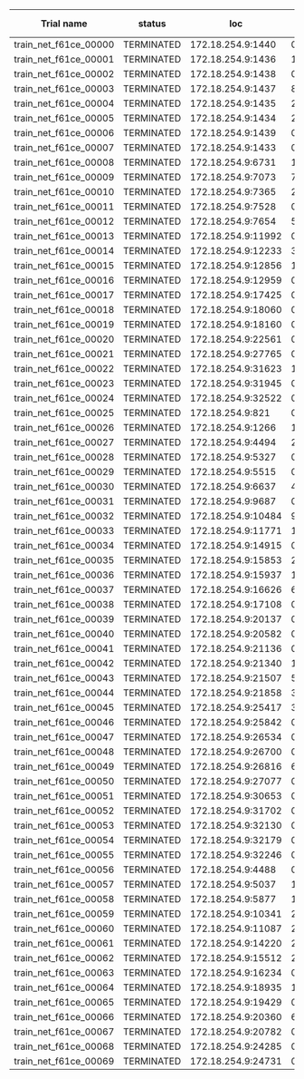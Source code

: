 
| Trial name            | status     | loc                |     base_lr |          lr |   momentum |    t_max |   weight_decay |   iter |   total time (s) |   val_loss |   val_reg_loss |   val_cls_loss |
|-----------------------|------------|--------------------|-------------|-------------|------------|----------|----------------|--------|------------------|------------|----------------|----------------|
| train_net_f61ce_00000 | TERMINATED | 172.18.254.9:1440  | 0.000369327 | 0.0752973   |   0.689046 | 178.074  |    5.59996e-05 |      6 |         10613.3  |    4.26958 |        1.37559 |        2.894   |
| train_net_f61ce_00001 | TERMINATED | 172.18.254.9:1436  | 1.70324e-05 | 0.00028719  |   0.481209 |  87.8029 |    5.1109e-05  |      1 |          1847.51 |    7.57985 |        2.7623  |        4.81755 |
| train_net_f61ce_00002 | TERMINATED | 172.18.254.9:1438  | 0.00156957  | 0.000106476 |   0.588514 |  78.89   |    2.50281e-06 |      1 |          1767.89 |    6.51276 |        1.93635 |        4.57641 |
| train_net_f61ce_00003 | TERMINATED | 172.18.254.9:1437  | 8.95097e-05 | 0.0143216   |   0.777931 | 186.218  |    1.23713e-06 |      6 |         10161.4  |    4.36009 |        1.41774 |        2.94234 |
| train_net_f61ce_00004 | TERMINATED | 172.18.254.9:1435  | 2.84198e-05 | 0.000201993 |   0.581551 | 142.332  |    3.83641e-06 |      1 |          1817.11 |    7.52764 |        2.69488 |        4.83276 |
| train_net_f61ce_00005 | TERMINATED | 172.18.254.9:1434  | 2.43538e-05 | 0.0032245   |   0.796703 | 173.448  |    0.000269718 |      1 |          1866.77 |    6.41268 |        2.1456  |        4.26707 |
| train_net_f61ce_00006 | TERMINATED | 172.18.254.9:1439  | 0.000297266 | 0.000603003 |   0.235359 |  79.0475 |    2.16933e-06 |      1 |          1700.13 |    7.15742 |        2.45494 |        4.70248 |
| train_net_f61ce_00007 | TERMINATED | 172.18.254.9:1433  | 0.000109799 | 0.0031152   |   0.346512 |  94.2574 |    1.28002e-06 |      6 |         10085    |    5.15589 |        1.66648 |        3.48941 |
| train_net_f61ce_00008 | TERMINATED | 172.18.254.9:6731  | 1.59584e-05 | 0.0430268   |   0.425037 |  57.9449 |    3.40259e-05 |      1 |          1731.95 |    9.50182 |        3.79314 |        5.70868 |
| train_net_f61ce_00009 | TERMINATED | 172.18.254.9:7073  | 7.05401e-05 | 0.00100776  |   0.54984  | 102.821  |    4.26974e-06 |      1 |          1724.46 |    6.65116 |        2.10449 |        4.54667 |
| train_net_f61ce_00010 | TERMINATED | 172.18.254.9:7365  | 2.7066e-06  | 0.00130604  |   0.181887 |  83.2548 |    0.000788162 |      1 |          1791.09 |    7.21662 |        2.49212 |        4.7245  |
| train_net_f61ce_00011 | TERMINATED | 172.18.254.9:7528  | 0.00119072  | 0.0328824   |   0.13073  |  52.4583 |    2.68654e-06 |      6 |         10152.3  |    4.20634 |        1.34374 |        2.8626  |
| train_net_f61ce_00012 | TERMINATED | 172.18.254.9:7654  | 5.49971e-06 | 0.0285345   |   0.343202 |  77.9406 |    0.000146625 |      1 |          1775.38 |    7.96715 |        2.93857 |        5.02858 |
| train_net_f61ce_00013 | TERMINATED | 172.18.254.9:11992 | 0.00682767  | 0.0342812   |   0.196556 |  63.4181 |    0.000789163 |      4 |          6847.42 |    5.40807 |        2.11559 |        3.29248 |
| train_net_f61ce_00014 | TERMINATED | 172.18.254.9:12233 | 3.13855e-06 | 0.0507614   |   0.275716 |  73.9826 |    1.11002e-05 |      1 |          1731.64 |    9.0789  |        3.22847 |        5.85043 |
| train_net_f61ce_00015 | TERMINATED | 172.18.254.9:12856 | 1.604e-06   | 0.000100086 |   0.611853 | 158.505  |    5.08026e-06 |      1 |          1735.28 |    8.12363 |        2.97449 |        5.14914 |
| train_net_f61ce_00016 | TERMINATED | 172.18.254.9:12959 | 0.00126292  | 0.00285175  |   0.372296 | 163.35   |    1.16027e-06 |      1 |          1729.42 |    6.31762 |        2.28389 |        4.03374 |
| train_net_f61ce_00017 | TERMINATED | 172.18.254.9:17425 | 0.00461021  | 0.0153936   |   0.491222 | 160.011  |    3.32046e-06 |      1 |          1684.84 |    6.36712 |        2.23535 |        4.13177 |
| train_net_f61ce_00018 | TERMINATED | 172.18.254.9:18060 | 0.000505353 | 0.0186089   |   0.893668 |  82.6614 |    8.5029e-06  |      6 |         10320.6  |    3.98671 |        1.23692 |        2.74979 |
| train_net_f61ce_00019 | TERMINATED | 172.18.254.9:18160 | 0.00125884  | 0.00180892  |   0.572242 | 149.463  |    1.60243e-06 |      6 |         10145.9  |    4.71037 |        1.70931 |        3.00106 |
| train_net_f61ce_00020 | TERMINATED | 172.18.254.9:22561 | 0.00156395  | 0.00153004  |   0.28922  | 173.915  |    1.03636e-06 |      1 |          1731.74 |    6.00617 |        1.83349 |        4.17268 |
| train_net_f61ce_00021 | TERMINATED | 172.18.254.9:27765 | 0.00675495  | 0.000426513 |   0.784718 |  84.6868 |    6.52124e-05 |      1 |          1790.72 |    6.67702 |        2.18097 |        4.49605 |
| train_net_f61ce_00022 | TERMINATED | 172.18.254.9:31623 | 1.32791e-06 | 0.00046122  |   0.859831 | 195.115  |    4.33613e-06 |      1 |          1678.15 |    6.81296 |        2.26406 |        4.5489  |
| train_net_f61ce_00023 | TERMINATED | 172.18.254.9:31945 | 0.000117023 | 0.00243813  |   0.778156 | 113.571  |    0.000191537 |      4 |          7007.31 |    4.72753 |        1.51935 |        3.20818 |
| train_net_f61ce_00024 | TERMINATED | 172.18.254.9:32522 | 0.000808428 | 0.000482832 |   0.540819 |  73.3689 |    3.22462e-06 |      1 |          1720.16 |    6.81162 |        2.28464 |        4.52698 |
| train_net_f61ce_00025 | TERMINATED | 172.18.254.9:821   | 0.00178785  | 0.00652441  |   0.437124 | 193.286  |    0.000146131 |      4 |          6831.36 |    4.33766 |        1.24574 |        3.09192 |
| train_net_f61ce_00026 | TERMINATED | 172.18.254.9:1266  | 1.69354e-06 | 0.0096753   |   0.718422 |  76.0315 |    2.03777e-05 |      1 |          1705.97 |    7.31616 |        2.55373 |        4.76243 |
| train_net_f61ce_00027 | TERMINATED | 172.18.254.9:4494  | 2.83465e-06 | 0.000173808 |   0.154913 | 104.009  |    3.77846e-05 |      1 |          1725.75 |    8.34616 |        2.98276 |        5.36341 |
| train_net_f61ce_00028 | TERMINATED | 172.18.254.9:5327  | 0.000329364 | 0.00133106  |   0.539056 | 130.049  |    1.01112e-05 |      1 |          1731.83 |    6.04308 |        1.74272 |        4.30036 |
| train_net_f61ce_00029 | TERMINATED | 172.18.254.9:5515  | 0.00111692  | 0.001153    |   0.844092 | 180.647  |    0.000398788 |      6 |         10532.1  |    4.05509 |        1.34335 |        2.71174 |
| train_net_f61ce_00030 | TERMINATED | 172.18.254.9:6637  | 4.53527e-06 | 0.00247654  |   0.524266 | 100.719  |    0.000368651 |      1 |          1714.13 |    7.022   |        2.5015  |        4.5205  |
| train_net_f61ce_00031 | TERMINATED | 172.18.254.9:9687  | 0.00663482  | 0.0236158   |   0.515479 | 144.983  |    7.29449e-06 |      1 |          1746.13 |    6.10035 |        2.22252 |        3.87783 |
| train_net_f61ce_00032 | TERMINATED | 172.18.254.9:10484 | 9.26659e-06 | 0.00801921  |   0.613926 |  69.4773 |    1.26751e-06 |      1 |          1767.29 |    6.95701 |        2.41893 |        4.53807 |
| train_net_f61ce_00033 | TERMINATED | 172.18.254.9:11771 | 1.79912e-05 | 0.0472685   |   0.616023 | 132.872  |    6.67726e-05 |      1 |          1776.36 |    9.26061 |        3.8921  |        5.36851 |
| train_net_f61ce_00034 | TERMINATED | 172.18.254.9:14915 | 0.00391051  | 0.000105465 |   0.163705 | 155.165  |    0.000133192 |      1 |          1757.24 |    6.4179  |        1.79586 |        4.62204 |
| train_net_f61ce_00035 | TERMINATED | 172.18.254.9:15853 | 2.16529e-06 | 0.0149291   |   0.794218 | 100.079  |    0.000184981 |      1 |          1771.24 |   10.2876  |        3.86617 |        6.42141 |
| train_net_f61ce_00036 | TERMINATED | 172.18.254.9:15937 | 1.41535e-05 | 0.0311027   |   0.538745 |  81.2055 |    0.000409941 |      1 |          1816.32 |    8.28698 |        2.93323 |        5.35375 |
| train_net_f61ce_00037 | TERMINATED | 172.18.254.9:16626 | 6.34368e-05 | 0.000303882 |   0.895903 | 127.948  |    0.000183162 |      1 |          1740.46 |    6.2264  |        1.87637 |        4.35002 |
| train_net_f61ce_00038 | TERMINATED | 172.18.254.9:17108 | 0.000322379 | 0.00797423  |   0.595719 | 173.985  |    1.74418e-05 |      4 |          7109.89 |    4.8778  |        1.66748 |        3.21032 |
| train_net_f61ce_00039 | TERMINATED | 172.18.254.9:20137 | 0.000636732 | 0.000262875 |   0.268195 | 110.114  |    1.70114e-05 |      1 |          1745.72 |    7.10697 |        2.40845 |        4.69852 |
| train_net_f61ce_00040 | TERMINATED | 172.18.254.9:20582 | 0.00419865  | 0.000154861 |   0.79104  | 171.622  |    4.44494e-06 |      1 |          1736.02 |    6.68016 |        2.19471 |        4.48545 |
| train_net_f61ce_00041 | TERMINATED | 172.18.254.9:21136 | 0.00121227  | 0.000140799 |   0.699768 | 108.515  |    0.000383575 |      1 |          1774.46 |    7.24406 |        2.65988 |        4.58418 |
| train_net_f61ce_00042 | TERMINATED | 172.18.254.9:21340 | 1.07531e-06 | 0.0183458   |   0.65312  | 192.383  |    4.96554e-05 |      1 |          1799.63 |   11.939   |        4.46448 |        7.47455 |
| train_net_f61ce_00043 | TERMINATED | 172.18.254.9:21507 | 5.56811e-05 | 0.0469001   |   0.611971 | 124.803  |    2.13438e-06 |      1 |          1746.89 |    7.28943 |        2.65124 |        4.63819 |
| train_net_f61ce_00044 | TERMINATED | 172.18.254.9:21858 | 3.36525e-05 | 0.00856363  |   0.329113 |  50.0506 |    1.34936e-05 |      1 |          1741.22 |    6.47104 |        2.13985 |        4.33119 |
| train_net_f61ce_00045 | TERMINATED | 172.18.254.9:25417 | 3.17833e-05 | 0.00387616  |   0.643527 |  78.0877 |    0.000421531 |      1 |          1748.47 |    6.32444 |        2.00451 |        4.31993 |
| train_net_f61ce_00046 | TERMINATED | 172.18.254.9:25842 | 0.00416993  | 0.0218044   |   0.366645 | 166.545  |    0.000952884 |      4 |          7027.88 |    4.82278 |        1.77708 |        3.0457  |
| train_net_f61ce_00047 | TERMINATED | 172.18.254.9:26534 | 0.00138912  | 0.000119305 |   0.330165 | 199.144  |    4.30919e-06 |      1 |          1757.83 |    7.04197 |        2.31414 |        4.72782 |
| train_net_f61ce_00048 | TERMINATED | 172.18.254.9:26700 | 0.00159807  | 0.0414384   |   0.130839 | 118.575  |    0.000628763 |      1 |          1801.45 |    6.1888  |        2.32135 |        3.86745 |
| train_net_f61ce_00049 | TERMINATED | 172.18.254.9:26816 | 6.68284e-05 | 0.000252762 |   0.246473 | 166.627  |    3.87952e-05 |      1 |          1793.14 |    8.03739 |        3.09327 |        4.94412 |
| train_net_f61ce_00050 | TERMINATED | 172.18.254.9:27077 | 0.00122524  | 0.000101254 |   0.511487 |  97.5025 |    2.27833e-05 |      1 |          1761.2  |    7.1502  |        2.46086 |        4.68934 |
| train_net_f61ce_00051 | TERMINATED | 172.18.254.9:30653 | 0.0058486   | 0.00123944  |   0.229216 | 155.853  |    6.50816e-05 |      4 |          7016.27 |    4.67554 |        1.50254 |        3.173   |
| train_net_f61ce_00052 | TERMINATED | 172.18.254.9:31702 | 0.0013638   | 0.0018769   |   0.73483  | 148.855  |    1.5141e-05  |      6 |          9966.02 |    4.06133 |        1.28893 |        2.7724  |
| train_net_f61ce_00053 | TERMINATED | 172.18.254.9:32130 | 0.000851992 | 0.000464929 |   0.653211 | 100.659  |    0.000215418 |      1 |          1751.01 |    6.6577  |        2.21043 |        4.44727 |
| train_net_f61ce_00054 | TERMINATED | 172.18.254.9:32179 | 0.00124935  | 0.00419101  |   0.476213 | 114.112  |    1.98314e-05 |      6 |          9846.45 |    4.11684 |        1.36888 |        2.74797 |
| train_net_f61ce_00055 | TERMINATED | 172.18.254.9:32246 | 0.000156895 | 0.0799544   |   0.617831 | 110.961  |    0.000719351 |      4 |          6969.5  |    4.73605 |        1.54602 |        3.19004 |
| train_net_f61ce_00056 | TERMINATED | 172.18.254.9:4488  | 0.0079394   | 0.00404091  |   0.434015 |  58.2006 |    1.56804e-06 |      4 |          7103.54 |    4.71904 |        1.52028 |        3.19876 |
| train_net_f61ce_00057 | TERMINATED | 172.18.254.9:5037  | 1.24909e-06 | 0.00127432  |   0.285188 | 182.84   |    5.77084e-06 |      1 |          1785.54 |    6.95846 |        2.28165 |        4.67681 |
| train_net_f61ce_00058 | TERMINATED | 172.18.254.9:5877  | 1.08201e-06 | 0.000238787 |   0.447698 | 193.853  |    3.29984e-05 |      1 |          1788.08 |    7.88601 |        2.97353 |        4.91248 |
| train_net_f61ce_00059 | TERMINATED | 172.18.254.9:10341 | 2.087e-06   | 0.000651888 |   0.814976 |  80.2479 |    1.11286e-05 |      1 |          1754.36 |    6.98136 |        2.43259 |        4.54877 |
| train_net_f61ce_00060 | TERMINATED | 172.18.254.9:11087 | 2.07826e-06 | 0.011628    |   0.827848 | 105.364  |    1.01115e-06 |      1 |          1750.24 |   10.0124  |        4.06412 |        5.94833 |
| train_net_f61ce_00061 | TERMINATED | 172.18.254.9:14220 | 2.66927e-06 | 0.0359853   |   0.269386 | 103.489  |    5.47833e-05 |      1 |          1768.93 |    8.09717 |        2.75075 |        5.34641 |
| train_net_f61ce_00062 | TERMINATED | 172.18.254.9:15512 | 2.568e-06   | 0.000233714 |   0.802312 | 107.441  |    0.000731435 |      1 |          1779.2  |    7.05759 |        2.34402 |        4.71357 |
| train_net_f61ce_00063 | TERMINATED | 172.18.254.9:16234 | 0.00355466  | 0.00935498  |   0.387159 | 131.233  |    5.06455e-05 |      6 |          6309.07 |    4.12875 |        1.31268 |        2.81607 |
| train_net_f61ce_00064 | TERMINATED | 172.18.254.9:18935 | 1.91668e-06 | 0.000238161 |   0.657063 |  75.4166 |    1.42112e-06 |      1 |          1796.29 |    7.58787 |        2.77692 |        4.81095 |
| train_net_f61ce_00065 | TERMINATED | 172.18.254.9:19429 | 0.00135601  | 0.000359422 |   0.344611 | 181.255  |    0.000554899 |      1 |          1778.28 |    7.09527 |        2.49922 |        4.59605 |
| train_net_f61ce_00066 | TERMINATED | 172.18.254.9:20360 | 6.57587e-05 | 0.000628995 |   0.15596  | 168.155  |    1.72647e-05 |      1 |          1756.32 |    7.18123 |        2.41618 |        4.76505 |
| train_net_f61ce_00067 | TERMINATED | 172.18.254.9:20782 | 0.0024147   | 0.00022361  |   0.145857 |  89.794  |    6.24238e-06 |      1 |          1761.64 |    7.31674 |        2.69144 |        4.6253  |
| train_net_f61ce_00068 | TERMINATED | 172.18.254.9:24285 | 0.00173928  | 0.000654861 |   0.705038 |  89.2059 |    3.78483e-05 |      1 |          1260.37 |    6.21255 |        2.11143 |        4.10112 |
| train_net_f61ce_00069 | TERMINATED | 172.18.254.9:24731 | 0.000690069 | 0.00322259  |   0.450534 | 176.259  |    4.54651e-05 |      6 |          6226.21 |    4.24331 |        1.40829 |        2.83502 |
